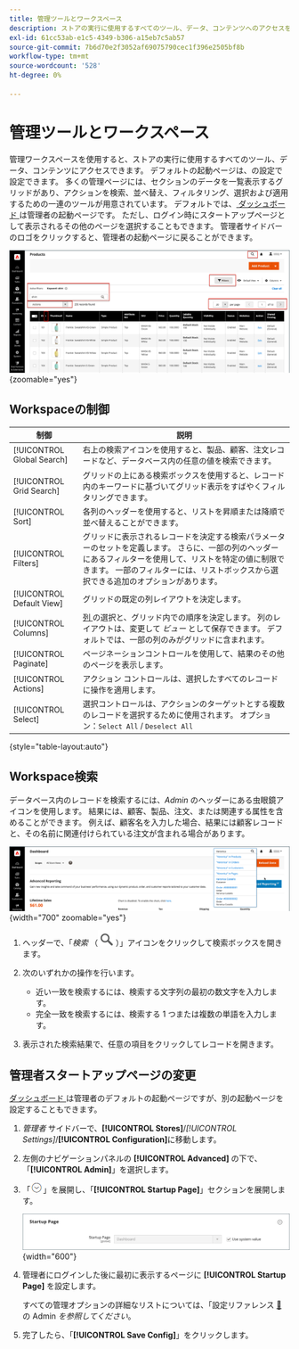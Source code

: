 ```yaml
---
title: 管理ツールとワークスペース
description: ストアの実行に使用するすべてのツール、データ、コンテンツへのアクセスを提供する管理ワークスペースについて説明します。
exl-id: 61cc53ab-e1c5-4349-b306-a15eb7c5ab57
source-git-commit: 7b6d70e2f3052af69075790cec1f396e2505bf8b
workflow-type: tm+mt
source-wordcount: '528'
ht-degree: 0%

---
```


# 管理ツールとワークスペース

管理ワークスペースを使用すると、ストアの実行に使用するすべてのツール、データ、コンテンツにアクセスできます。 デフォルトの起動ページは、の設定で設定できます。 多くの管理ページには、セクションのデータを一覧表示するグリッドがあり、アクションを検索、並べ替え、フィルタリング、選択および適用するための一連のツールが用意されています。 デフォルトでは、[ ダッシュボード ](admin-dashboard.md) は管理者の起動ページです。 ただし、ログイン時にスタートアップページとして表示されるその他のページを選択することもできます。 管理者サイドバーのロゴをクリックすると、管理者の起動ページに戻ることができます。

![ 管理者 – ワークスペース ](./assets/admin-workspace.png){zoomable="yes"}

## Workspaceの制御

| 制御 | 説明 |
|--- |--- |
| [!UICONTROL Global Search] | 右上の検索アイコンを使用すると、製品、顧客、注文レコードなど、データベース内の任意の値を検索できます。 |
| [!UICONTROL Grid Search] | グリッドの上にある検索ボックスを使用すると、レコード内のキーワードに基づいてグリッド表示をすばやくフィルタリングできます。 |
| [!UICONTROL Sort] | 各列のヘッダーを使用すると、リストを昇順または降順で並べ替えることができます。 |
| [!UICONTROL Filters] | グリッドに表示されるレコードを決定する検索パラメーターのセットを定義します。 さらに、一部の列のヘッダーにあるフィルターを使用して、リストを特定の値に制限できます。 一部のフィルターには、リストボックスから選択できる追加のオプションがあります。 |
| [!UICONTROL Default View] | グリッドの既定の列レイアウトを決定します。 |
| [!UICONTROL Columns] | [ 列 ](admin-grid-controls.md) の選択と、グリッド内での順序を決定します。 列のレイアウトは、変更して _ビュー_ として保存できます。 デフォルトでは、一部の列のみがグリッドに含まれます。 |
| [!UICONTROL Paginate] | ページネーションコントロールを使用して、結果のその他のページを表示します。 |
| [!UICONTROL Actions] | アクション コントロールは、選択したすべてのレコードに操作を適用します。 |
| [!UICONTROL Select] | 選択コントロールは、アクションのターゲットとする複数のレコードを選択するために使用されます。 オプション：`Select All` / `Deselect All` |

{style="table-layout:auto"}

## Workspace検索

データベース内のレコードを検索するには、_Admin_ のヘッダーにある虫眼鏡アイコンを使用します。 結果には、顧客、製品、注文、または関連する属性を含めることができます。 例えば、顧客名を入力した場合、結果には顧客レコードと、その名前に関連付けられている注文が含まれる場合があります。

![ 管理者の検索ツール ](./assets/admin-search.png){width="700" zoomable="yes"}

1. ヘッダーで、「_検索_ （![ 虫眼鏡 ](../assets/icon-magnify-search.png)）」アイコンをクリックして検索ボックスを開きます。

1. 次のいずれかの操作を行います。

   - 近い一致を検索するには、検索する文字列の最初の数文字を入力します。
   - 完全一致を検索するには、検索する 1 つまたは複数の単語を入力します。

1. 表示された検索結果で、任意の項目をクリックしてレコードを開きます。

## 管理者スタートアップページの変更

[ ダッシュボード ](admin-workspace.md#the-dashboard) は管理者のデフォルトの起動ページですが、別の起動ページを設定することもできます。

1. _管理者_ サイドバーで、**[!UICONTROL Stores]**/_[!UICONTROL Settings]_/**[!UICONTROL Configuration]**&#x200B;に移動します。

1. 左側のナビゲーションパネルの **[!UICONTROL Advanced]** の下で、「**[!UICONTROL Admin]**」を選択します。

1. 「![ 展開セレクター ](../assets/icon-display-expand.png)」を展開し、「**[!UICONTROL Startup Page]**」セクションを展開します。

   ![ 詳細設定 – 管理スタートアップページ設定 ](./assets/admin-startup-page.png){width="600"}

1. 管理者にログインした後に最初に表示するページに **[!UICONTROL Startup Page]** を設定します。

   すべての管理オプションの詳細なリストについては、「設定リファレンス [&#128279;](../configuration-reference/advanced/admin.md) の Admin _を参照してください_。

1. 完了したら、「**[!UICONTROL Save Config]**」をクリックします。

